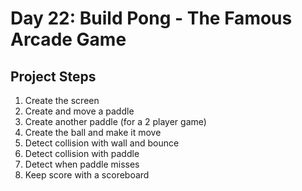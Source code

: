 # Day 22: Build Pong - The Famous Arcade Game
## Project Steps
1. Create the screen
2. Create and move a paddle
3. Create another paddle (for a 2 player game)
4. Create the ball and make it move
5. Detect collision with wall and bounce
6. Detect collision with paddle
7. Detect when paddle misses
8. Keep score with a scoreboard
